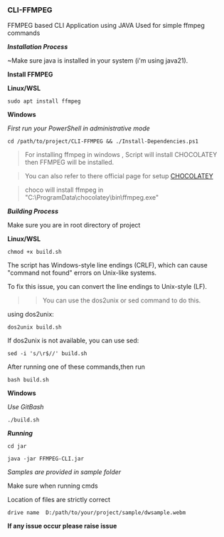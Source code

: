 ### CLI-FFMPEG
FFMPEG based CLI Application using JAVA
Used for simple ffmpeg commands

***Installation Process***

~Make sure java is installed in your system  (i'm using java21). 

**Install FFMPEG**

**Linux/WSL**
```
sudo apt install ffmpeg
```
**Windows**

*First run your PowerShell in administrative mode*
```
cd /path/to/project/CLI-FFMPEG && ./Install-Dependencies.ps1
```
>For installing ffmpeg in windows , Script will install CHOCOLATEY then FFMPEG will be installed.

>You can also refer to there official page for setup [CHOCOLATEY](https://docs.chocolatey.org/en-us/choco/setup)

>choco will install ffmpeg in "C:\ProgramData\chocolatey\bin\ffmpeg.exe"

***Building Process***

Make sure you are in root directory of project

**Linux/WSL**

```
chmod +x build.sh
```
The script has Windows-style line endings (CRLF), which can cause "command not found" errors on Unix-like systems.

To fix this issue, you can convert the line endings to Unix-style (LF).

>>You can use the dos2unix or sed command to do this.

using dos2unix:
```
dos2unix build.sh
```

If dos2unix is not available, you can use sed:
```
sed -i 's/\r$//' build.sh
```

After running one of these commands,then run

```
bash build.sh
```

**Windows**

*Use GitBash*

```
./build.sh
```

***Running***

```
cd jar
```

```
java -jar FFMPEG-CLI.jar
```

*Samples are provided in sample folder*

Make sure when running cmds 

Location of files are strictly correct
``` 
drive name  D:/path/to/your/project/sample/dwsample.webm
```

**If any issue occur please raise issue**
